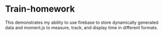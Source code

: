 # Train-homework
This demonstrates my ability to use firebase to store dynamically generated data and moment.js to measure, track, and display time in different formats.
